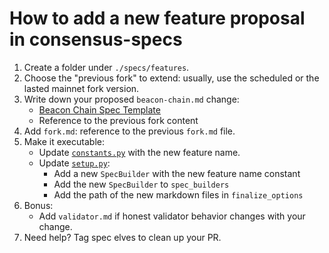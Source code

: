 # How to add a new feature proposal in consensus-specs

1. Create a folder under `./specs/features`.
2. Choose the "previous fork" to extend: usually, use the scheduled or the lasted mainnet fork version.
3. Write down your proposed `beacon-chain.md` change:
    - [Beacon Chain Spec Template](./beacon-chain-template.md)
    - Reference to the previous fork content
4. Add `fork.md`: reference to the previous `fork.md` file.
5. Make it executable:
    - Update [`constants.py`](https://github.com/ethereum/consensus-specs/blob/dev/tests/core/pyspec/eth2spec/test/helpers/constants.py) with the new feature name.
    - Update [`setup.py`](https://github.com/ethereum/consensus-specs/blob/dev/setup.py):
        - Add a new `SpecBuilder` with the new feature name constant
        - Add the new `SpecBuilder` to `spec_builders`
        - Add the path of the new markdown files in `finalize_options`
6. Bonus:
    - Add `validator.md` if honest validator behavior changes with your change.
7. Need help? Tag spec elves to clean up your PR.
